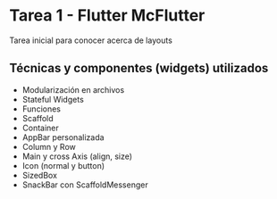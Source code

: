 # Tarea 1 - Flutter McFlutter
Tarea inicial para conocer acerca de layouts

## Técnicas y componentes (widgets) utilizados
- Modularización en archivos
- Stateful Widgets
- Funciones
- Scaffold
- Container
- AppBar personalizada
- Column y Row
- Main y cross Axis (align, size)
- Icon (normal y button)
- SizedBox
- SnackBar con ScaffoldMessenger
